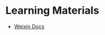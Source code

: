 # Learning Materials
- [Weixin Docs](https://developers.weixin.qq.com/miniprogram/en/dev/framework/runtime/update-mechanism.html)
